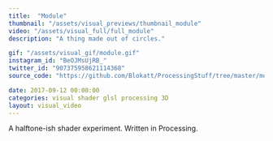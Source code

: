 ```yaml
---
title:  "Module"
thumbnail: "/assets/visual_previews/thumbnail_module"
video: "/assets/visual_full/full_module"
description: "A thing made out of circles."

gif: "/assets/visual_gif/module.gif"
instagram_id: "BeOJMsUjRB_"
twitter_id: "907375958621114368" 
source_code: "https://github.com/Blokatt/ProcessingStuff/tree/master/module" 

date: 2017-09-12 00:00:00
categories: visual shader glsl processing 3D
layout: visual_video
---
```

A halftone-ish shader experiment. Written in Processing.